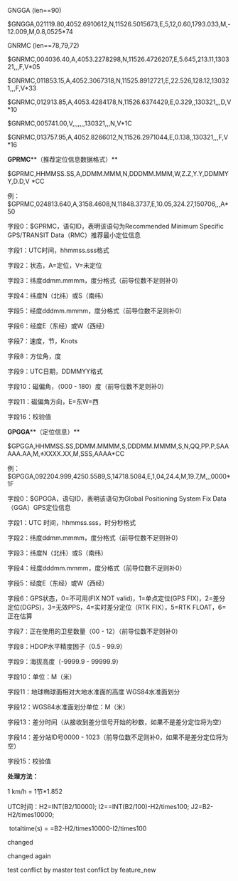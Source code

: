 GNGGA  (len==90)

$GNGGA,021119.80,4052.6910612,N,11526.5015673,E,5,12,0.60,1793.033,M,-12.009,M,0.8,0525*74

GNRMC  (len==78,79,72)

$GNRMC,004036.40,A,4053.2278298,N,11526.4726207,E,5.645,213.11,130321,,,F,V*05

$GNRMC,011853.15,A,4052.3067318,N,11525.8912721,E,22.526,128.12,130321,,,F,V*33

$GNRMC,012913.85,A,4053.4284178,N,11526.6374429,E,0.329,,130321,,,D,V*10

$GNRMC,005741.00,V,,,,,,,130321,,,N,V*1C

$GNRMC,013757.95,A,4052.8266012,N,11526.2971044,E,0.138,,130321,,,F,V*16



**GPRMC****（推荐定位信息数据格式）**

$GPRMC,HHMMSS.SS,A,DDMM.MMM,N,DDDMM.MMM,W,Z.Z,Y.Y,DDMMYY,D.D,V *CC

例：$GPRMC,024813.640,A,3158.4608,N,11848.3737,E,10.05,324.27,150706,,,A*50

字段0：$GPRMC，语句ID，表明该语句为Recommended Minimum Specific GPS/TRANSIT Data（RMC）推荐最小定位信息

字段1：UTC时间，hhmmss.sss格式

字段2：状态，A=定位，V=未定位

字段3：纬度ddmm.mmmm，度分格式（前导位数不足则补0）

字段4：纬度N（北纬）或S（南纬）

字段5：经度dddmm.mmmm，度分格式（前导位数不足则补0）

字段6：经度E（东经）或W（西经）

字段7：速度，节，Knots

字段8：方位角，度

字段9：UTC日期，DDMMYY格式

字段10：磁偏角，（000 - 180）度（前导位数不足则补0）

字段11：磁偏角方向，E=东W=西

字段16：校验值

**GPGGA****（定位信息）**

$GPGGA,HHMMSS.SS,DDMM.MMMM,S,DDDMM.MMMM,S,N,QQ,PP.P,SAAAAA.AA,M,±XXXX.XX,M,SSS,AAAA*CC

例：$GPGGA,092204.999,4250.5589,S,14718.5084,E,1,04,24.4,M,19.7,M,,,0000*1F

字段0：$GPGGA，语句ID，表明该语句为Global Positioning System Fix Data（GGA）GPS定位信息

字段1：UTC 时间，hhmmss.sss，时分秒格式

字段2：纬度ddmm.mmmm，度分格式（前导位数不足则补0）

字段3：纬度N（北纬）或S（南纬）

字段4：经度dddmm.mmmm，度分格式（前导位数不足则补0）

字段5：经度E（东经）或W（西经）

字段6：GPS状态，0=不可用(FIX NOT valid)，1=单点定位(GPS FIX)，2=差分定位(DGPS)，3=无效PPS，4=实时差分定位（RTK FIX），5=RTK FLOAT，6=正在估算

字段7：正在使用的卫星数量（00 - 12）（前导位数不足则补0）

字段8：HDOP水平精度因子（0.5 - 99.9）

字段9：海拔高度（-9999.9 - 99999.9）

字段10：单位：M（米）

字段11：地球椭球面相对大地水准面的高度 WGS84水准面划分

字段12：WGS84水准面划分单位：M（米）

字段13：差分时间（从接收到差分信号开始的秒数，如果不是差分定位将为空）

字段14：差分站ID号0000 - 1023（前导位数不足则补0，如果不是差分定位将为空）

字段15：校验值



**处理方法：**

1 km/h  =  1节*1.852

UTC时间：H2=INT(B2/10000);  I2==INT(B2/100)-H2/times100;   J2=B2-H2/times10000;

​				totaltime(s) = =B2-H2/times10000-I2/times100

changed

changed again

test conflict by master
test conflict by feature_new